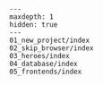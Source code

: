 ```{include} ../README.md

```

```{toctree}
---
maxdepth: 1
hidden: true
---
01_new_project/index
02_skip_browser/index
03_heroes/index
04_database/index
05_frontends/index
```
